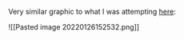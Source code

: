Very similar graphic to what I was attempting [here](https://dunksandthrees.com/):

![[Pasted image 20220126152532.png]]